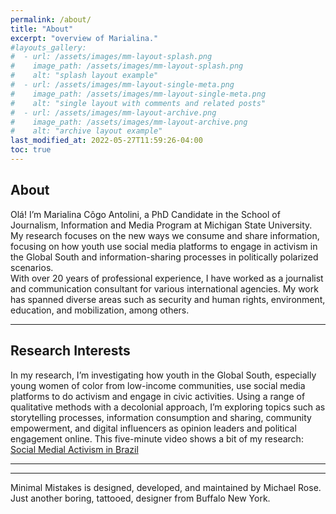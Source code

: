```yaml
---
permalink: /about/
title: "About"
excerpt: "overview of Marialina."
#layouts_gallery:
#  - url: /assets/images/mm-layout-splash.png
#    image_path: /assets/images/mm-layout-splash.png
#    alt: "splash layout example"
#  - url: /assets/images/mm-layout-single-meta.png
#    image_path: /assets/images/mm-layout-single-meta.png
#    alt: "single layout with comments and related posts"
#  - url: /assets/images/mm-layout-archive.png
#    image_path: /assets/images/mm-layout-archive.png
#    alt: "archive layout example"
last_modified_at: 2022-05-27T11:59:26-04:00
toc: true
---
```


## About

Olá! I’m Marialina Côgo Antolini, a PhD Candidate in the School of Journalism, Information and Media Program at Michigan State University. 
My research focuses on the new ways we consume and share information, focusing on how youth use social media platforms to engage in activism in the Global South and information-sharing processes in politically polarized scenarios.     
With over 20 years of professional experience, I have worked as a journalist and communication consultant for various international agencies. My work has spanned diverse areas such as security and human rights, environment, education, and mobilization, among others. 

---

## Research Interests
 

In my research, I’m investigating how youth in the Global South, especially young women of color from low-income communities, use social media platforms to do activism and engage in civic activities. Using a range of qualitative methods with a decolonial approach, I’m exploring topics such as storytelling processes, information consumption and sharing, community empowerment, and digital influencers as opinion leaders and political engagement online.
This five-minute video shows a bit of my research: [Social Medial Activism in Brazil](https://www.youtube.com/watch?v=bBCNkbOSHho)

---


---

Minimal Mistakes is designed, developed, and maintained by Michael Rose. Just another boring, tattooed, designer from Buffalo New York.
